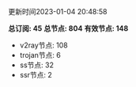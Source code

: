 更新时间2023-01-04 20:48:58

**总订阅: 45**
**总节点: 804**
**有效节点: 148**
- v2ray节点: 108
- trojan节点: 6
- ss节点: 32
- ssr节点: 2
